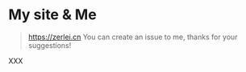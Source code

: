 # My site & Me
> https://zerlei.cn
You can create an issue to me, thanks for your suggestions!


XXX
